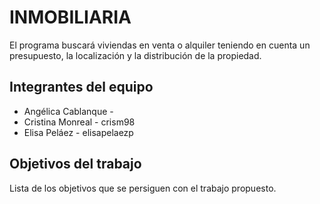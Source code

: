 # INMOBILIARIA

El programa buscará viviendas en venta o alquiler teniendo en cuenta un presupuesto, la localización y la distribución de la propiedad.

## Integrantes del equipo

* Angélica Cablanque - 
* Cristina Monreal - crism98
* Elisa Peláez - elisapelaezp

## Objetivos del trabajo

Lista de los objetivos que se persiguen con el trabajo propuesto.
